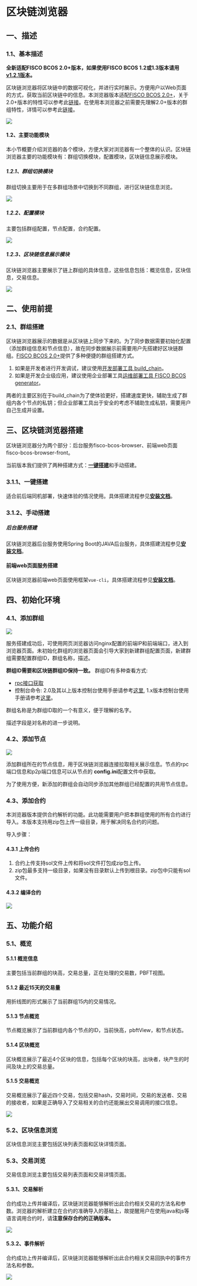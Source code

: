 # 区块链浏览器

## 一、描述

### 1.1、基本描述
**全新适配FISCO BCOS 2.0+版本，如果使用FISCO BCOS 1.2或1.3版本请用[v1.2.1版本](https://github.com/FISCO-BCOS/fisco-bcos-browser/releases/tag/v1.2.1)。**

区块链浏览器将区块链中的数据可视化，并进行实时展示。方便用户以Web页面的方式，获取当前区块链中的信息。本浏览器版本适配[FISCO BCOS 2.0+](https://github.com/FISCO-BCOS/FISCO-BCOS)，关于2.0+版本的特性可以参考此[链接](../introduction.md)。在使用本浏览器之前需要先理解2.0+版本的群组特性，详情可以参考此[链接](../what_is_new.html#id2)。

![](../../images/browser/overview.png)



#### 1.2、主要功能模块

本小节概要介绍浏览器的各个模块，方便大家对浏览器有一个整体的认识。区块链浏览器主要的功能模块有：群组切换模块，配置模块，区块链信息展示模块。

##### 1.2.1、群组切换模块

群组切换主要用于在多群组场景中切换到不同群组，进行区块链信息浏览。

![](../../images/browser/switch_group.jpg)

##### 1.2.2、配置模块

主要包括群组配置，节点配置，合约配置。

![](../../images/browser/group_config.png)

##### 1.2.3、区块链信息展示模块

区块链浏览器主要展示了链上群组的具体信息，这些信息包括：概览信息，区块信息，交易信息。

![](../../images/browser/show.jpg)

## 二、使用前提

### 2.1、群组搭建

区块链浏览器展示的数据是从区块链上同步下来的。为了同步数据需要初始化配置（添加群组信息和节点信息），故在同步数据展示前需要用户先搭建好区块链群组。[FISCO BCOS 2.0+](https://github.com/FISCO-BCOS/FISCO-BCOS)提供了多种便捷的群组搭建方式。

1. 如果是开发者进行开发调试，建议使用[开发部署工具 build_chain](../installation.md)。
2. 如果是开发企业级应用，建议使用企业部署工具[运维部署工具 FISCO BCOS generator](../enterprise_tools/tutorial_one_click.md)。

两者的主要区别在于build_chain为了使体验更好，搭建速度更快，辅助生成了群组内各个节点的私钥；但企业部署工具出于安全的考虑不辅助生成私钥，需要用户自己生成并设置。

## 三、区块链浏览器搭建

区块链浏览器分为两个部分：后台服务fisco-bcos-browser、前端web页面fisco-bcos-browser-front。

当前版本我们提供了两种搭建方式：[**一键搭建**](./deploy.md)和手动搭建。

### 3.1.1、一键搭建

适合前后端同机部署，快速体验的情况使用。具体搭建流程参见[**安装文档**](./deploy.md)。

### 3.1.2、手动搭建

##### 后台服务搭建

区块链浏览器后台服务使用Spring Boot的JAVA后台服务，具体搭建流程参见[**安装文档**](./server.md)。

#### 前端web页面服务搭建

区块链浏览器前端web页面使用框架`vue-cli`，具体搭建流程参见[**安装文档**](./web.md)。

## 四、初始化环境

### 4.1、添加群组

![](../../images/browser/create_group.png)

服务搭建成功后，可使用网页浏览器访问nginx配置的前端IP和前端端口，进入到浏览器页面。未初始化群组的浏览器页面会引导大家到新建群组配置页面，新建群组需要配置群组ID，群组名称，描述。

**群组ID需要和区块链群组ID保持一致。** 群组ID有多种查看方式:
- [rpc接口获取](../api.html#getgrouplist)
- 控制台命令: 2.0及其以上版本控制台使用手册请参考[这里](../manual/console_of_java_sdk.md), 1.x版本控制台使用手册请参考[这里](../manual/console.md)。

群组名称是为群组ID取的一个有意义，便于理解的名字。

描述字段是对名称的进一步说明。

### 4.2、添加节点

![](../../images/browser/add_node.png)

添加群组所在的节点信息，用于区块链浏览器连接拉取相关展示信息。节点的rpc端口信息和p2p端口信息可以从节点的 **config.ini**配置文件中获取。

为了使用方便，新添加的群组会自动同步添加其他群组已经配置的共用节点信息。

### 4.3、添加合约

本浏览器版本提供合约解析的功能。此功能需要用户把本群组使用的所有合约进行导入。本版本支持用zip包上传一级目录，用于解决同名合约的问题。

导入步骤：

#### 4.3.1 上传合约

1. 合约上传支持sol文件上传和将sol文件打包成zip包上传。
2. zip包最多支持一级目录，如果没有目录默认上传到根目录。zip包中只能有sol文件。

#### 4.3.2 编译合约

![](../../images/browser/contract.png)

## 五、功能介绍

### 5.1、概览

#### 5.1.1 概览信息

主要包括当前群组的块高，交易总量，正在处理的交易数，PBFT视图。

#### 5.1.2 最近15天的交易量

用折线图的形式展示了当前群组15内的交易情况。

#### 5.1.3 节点概览

节点概览展示了当前群组内各个节点的ID，当前快高，pbftView，和节点状态。

#### 5.1.4  区块概览

区块概览展示了最近4个区块的信息，包括每个区块的块高，出块者，块产生的时间及块上的交易总量。

#### 5.1.5  交易概览

交易概览展示了最近四个交易，包括交易hash，交易时间，交易的发送者、交易的接收者，如果是正确导入了交易相关的合约还能展出交易调用的接口信息。

![](../../images/browser/overview.png)

### 5.2、区块信息浏览

区块信息浏览主要包括区块列表页面和区块详情页面。

### 5.3、交易浏览

交易信息浏览主要包括交易列表页面和交易详情页面。

#### 5.3.1、交易解析

合约成功上传并编译后，区块链浏览器能够解析出此合约相关交易的方法名和参数。浏览器的解析建立在合约的准确导入的基础上，故提醒用户在使用java和js等语言调用合约时，请**注意保存合约的正确版本。**

![](../../images/browser/transaction.png)

#### 5.3.2、事件解析

合约成功上传并编译后，区块链浏览器能够解析出此合约相关交易回执中的事件方法名和参数。

![](../../images/browser/receipt.png)
